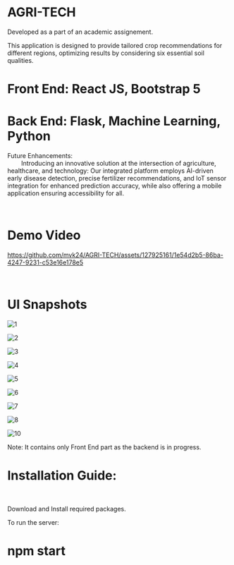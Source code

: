 # AGRI-TECH

Developed as a part of an academic assignement.


This application is designed to provide tailored crop recommendations for different regions, optimizing results by considering six essential soil qualities.

# Front End: React JS, Bootstrap 5 <br/>
# Back End: Flask, Machine Learning, Python

Future Enhancements: <br/> &nbsp; &nbsp; &nbsp; &nbsp; Introducing an innovative solution at the intersection of agriculture, healthcare, and technology: Our integrated platform employs AI-driven early disease detection, precise fertilizer recommendations, and IoT sensor integration for enhanced prediction accuracy, while also offering a mobile application ensuring accessibility for all.



<br/>


# Demo Video

https://github.com/mvk24/AGRI-TECH/assets/127925161/1e54d2b5-86ba-4247-9231-c53e16e178e5

<br/>

# UI Snapshots
![1](https://github.com/mvk24/AGRI-TECH/assets/127925161/73bd1e03-e1d5-48ca-b6bb-6fffb82899c7)

![2](https://github.com/mvk24/AGRI-TECH/assets/127925161/42afcc5e-1827-428a-86f9-c92e00c21eed)

![3](https://github.com/mvk24/AGRI-TECH/assets/127925161/76faa337-929e-4b33-a71a-d4c893cb4f6d)

![4](https://github.com/mvk24/AGRI-TECH/assets/127925161/ccdf952b-33c9-429f-8965-4b1a1ea82328)

![5](https://github.com/mvk24/AGRI-TECH/assets/127925161/062c238a-58bc-4f22-9ac8-614f49cbdb83)

![6](https://github.com/mvk24/AGRI-TECH/assets/127925161/6e9f6223-849b-40da-9dc9-b857f6187218)

![7](https://github.com/mvk24/AGRI-TECH/assets/127925161/3f90942c-36b4-4716-8fa3-28c10ec5fea3)

![8](https://github.com/mvk24/AGRI-TECH/assets/127925161/a081d3c8-c49c-4c0e-9e78-666cb77b6b6d)

![10](https://github.com/mvk24/AGRI-TECH/assets/127925161/1eebfad6-cdf7-413d-963a-94c40305600b)



Note: It contains only Front End part as the backend is in progress.

# Installation Guide:

<br/>

Download and Install required packages.


To run the server:
# npm start
